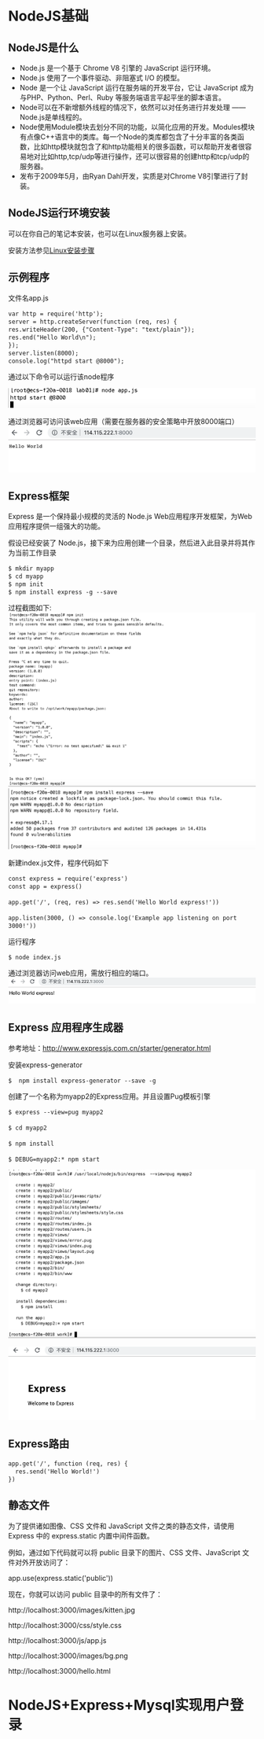 # NodeJS基础
## NodeJS是什么
- Node.js 是一个基于 Chrome V8 引擎的 JavaScript 运行环境。
- Node.js 使用了一个事件驱动、非阻塞式 I/O 的模型。
- Node 是一个让 JavaScript 运行在服务端的开发平台，它让 JavaScript 成为与PHP、Python、Perl、Ruby 等服务端语言平起平坐的脚本语言。
- Node可以在不新增额外线程的情况下，依然可以对任务进行并发处理 —— Node.js是单线程的。
- Node使用Module模块去划分不同的功能，以简化应用的开发。Modules模块有点像C++语言中的类库。每一个Node的类库都包含了十分丰富的各类函数，比如http模块就包含了和http功能相关的很多函数，可以帮助开发者很容易地对比如http,tcp/udp等进行操作，还可以很容易的创建http和tcp/udp的服务器。
- 发布于2009年5月，由Ryan Dahl开发，实质是对Chrome V8引擎进行了封装。

## NodeJS运行环境安装
可以在你自己的笔记本安装，也可以在Linux服务器上安装。

安装方法参见[Linux安装步骤](/doc/NodeJS_install.md)

## 示例程序

文件名app.js

```
var http = require('http');
server = http.createServer(function (req, res) {
res.writeHeader(200, {"Content-Type": "text/plain"});
res.end("Hello World\n");
});
server.listen(8000);
console.log("httpd start @8000");
```

通过以下命令可以运行该node程序

![](/images/NodeJS/09@2x.png)

通过浏览器可访问该web应用（需要在服务器的安全策略中开放8000端口）
![](/images/NodeJS/08@2x.png)

## Express框架
Express 是一个保持最小规模的灵活的 Node.js Web应用程序开发框架，为Web应用程序提供一组强大的功能。


假设已经安装了 Node.js，接下来为应用创建一个目录，然后进入此目录并将其作为当前工作目录


```
$ mkdir myapp
$ cd myapp
$ npm init
$ npm install express -g --save

```
过程截图如下:
![](/images/NodeJS/10@2x.png)
![](/images/NodeJS/11@2x.png)

新建index.js文件，程序代码如下
```
const express = require('express')
const app = express()

app.get('/', (req, res) => res.send('Hello World express!'))

app.listen(3000, () => console.log('Example app listening on port 3000!'))
```


运行程序

```
$ node index.js
```
通过浏览器访问web应用，需放行相应的端口。
![](/images/NodeJS/12.png)

## Express 应用程序生成器
参考地址：http://www.expressjs.com.cn/starter/generator.html


安装express-generator 

```
$  npm install express-generator --save -g
```

创建了一个名称为myapp2的Express应用。并且设置Pug模板引擎


```
$ express --view=pug myapp2

$ cd myapp2

$ npm install

$ DEBUG=myapp2:* npm start
```

![](/images/NodeJS/13@2x.png)

![](/images/NodeJS/14.png)


## Express路由

```
app.get('/', function (req, res) {
  res.send('Hello World!')
})
```

## 静态文件
为了提供诸如图像、CSS 文件和 JavaScript 文件之类的静态文件，请使用 Express 中的 express.static 内置中间件函数。

例如，通过如下代码就可以将 public 目录下的图片、CSS 文件、JavaScript 文件对外开放访问了：

app.use(express.static('public'))

现在，你就可以访问 public 目录中的所有文件了：

http://localhost:3000/images/kitten.jpg

http://localhost:3000/css/style.css

http://localhost:3000/js/app.js

http://localhost:3000/images/bg.png

http://localhost:3000/hello.html


# NodeJS+Express+Mysql实现用户登录




